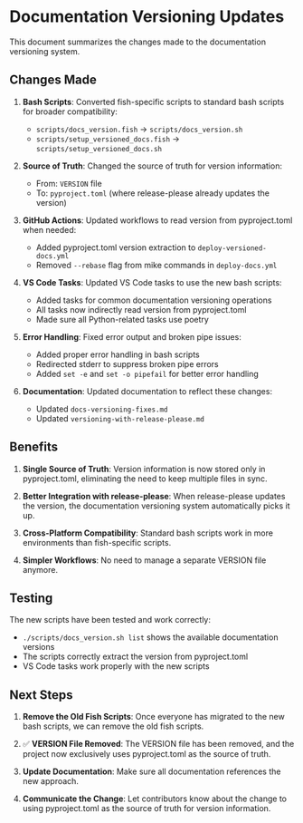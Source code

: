 # Documentation Versioning Updates

This document summarizes the changes made to the documentation versioning system.

## Changes Made

1. **Bash Scripts**: Converted fish-specific scripts to standard bash scripts for broader compatibility:

   - `scripts/docs_version.fish` → `scripts/docs_version.sh`
   - `scripts/setup_versioned_docs.fish` → `scripts/setup_versioned_docs.sh`

2. **Source of Truth**: Changed the source of truth for version information:

   - From: `VERSION` file
   - To: `pyproject.toml` (where release-please already updates the version)

3. **GitHub Actions**: Updated workflows to read version from pyproject.toml when needed:

   - Added pyproject.toml version extraction to `deploy-versioned-docs.yml`
   - Removed `--rebase` flag from mike commands in `deploy-docs.yml`

4. **VS Code Tasks**: Updated VS Code tasks to use the new bash scripts:

   - Added tasks for common documentation versioning operations
   - All tasks now indirectly read version from pyproject.toml
   - Made sure all Python-related tasks use poetry

5. **Error Handling**: Fixed error output and broken pipe issues:

   - Added proper error handling in bash scripts
   - Redirected stderr to suppress broken pipe errors
   - Added `set -e` and `set -o pipefail` for better error handling

6. **Documentation**: Updated documentation to reflect these changes:
   - Updated `docs-versioning-fixes.md`
   - Updated `versioning-with-release-please.md`

## Benefits

1. **Single Source of Truth**: Version information is now stored only in pyproject.toml, eliminating the need to keep multiple files in sync.

2. **Better Integration with release-please**: When release-please updates the version, the documentation versioning system automatically picks it up.

3. **Cross-Platform Compatibility**: Standard bash scripts work in more environments than fish-specific scripts.

4. **Simpler Workflows**: No need to manage a separate VERSION file anymore.

## Testing

The new scripts have been tested and work correctly:

- `./scripts/docs_version.sh list` shows the available documentation versions
- The scripts correctly extract the version from pyproject.toml
- VS Code tasks work properly with the new scripts

## Next Steps

1. **Remove the Old Fish Scripts**: Once everyone has migrated to the new bash scripts, we can remove the old fish scripts.

2. ✅ **VERSION File Removed**: The VERSION file has been removed, and the project now exclusively uses pyproject.toml as the source of truth.

3. **Update Documentation**: Make sure all documentation references the new approach.

4. **Communicate the Change**: Let contributors know about the change to using pyproject.toml as the source of truth for version information.
